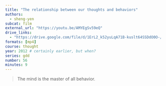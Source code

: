 ```yaml
---
title: "The relationship between our thoughts and behaviors"
authors:
  - sheng-yen
subcat: film
external_url: "https://youtu.be/AMYEgSv59eQ"
drive_links:
  - "https://drive.google.com/file/d/1ErL2_k52yuLqA71B-kuslt64SSDdO0O-/view?usp=drivesdk"
formats: [mp4]
course: thought
year: 2012 # certainly earlier, but when?
series: gdd
number: 56
minutes: 9
---
```


> The mind is the master of all behavior.
